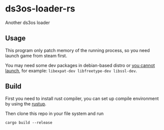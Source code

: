 # ds3os-loader-rs
Another ds3os loader

## Usage

This program only patch memory of the running process, so you need launch game from steam first.

You may need some dev packages in debian-based distro or [you cannot launch](https://github.com/clague/ds3os-loader-rs/issues/1), for example: `libexpat-dev libfreetype-dev libssl-dev`.

## Build

First you need to install rust compiler, you can set up compile environment by using the [rustup](https://rustup.rs/).

Then clone this repo in your file system and run

`cargo build --release`
